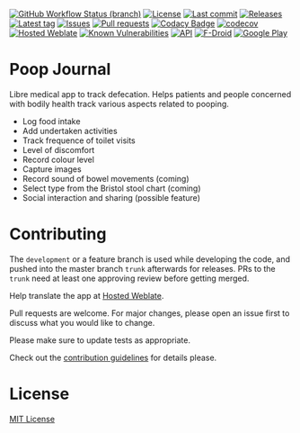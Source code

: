 [![GitHub Workflow Status (branch)](https://img.shields.io/github/workflow/status/Poop-Journal/app/CI/development)](https://github.com/Poop-Journal/app/actions)
[![License](https://img.shields.io/github/license/Poop-Journal/app.svg)](https://github.com/Poop-Journal/app/blob/development/LICENSE)
[![Last commit](https://img.shields.io/github/last-commit/Poop-Journal/app.svg?style=flat)](https://github.com/Poop-Journal/app/commits)
[![Releases](https://img.shields.io/github/downloads/Poop-Journal/app/total.svg?style=flat)](https://github.com/Poop-Journal/app/releases)
[![Latest tag](https://img.shields.io/github/tag/Poop-Journal/app.svg?style=flat)](https://github.com/Poop-Journal/app/tags)
[![Issues](https://img.shields.io/github/issues/Poop-Journal/app.svg?style=flat)](https://github.com/Poop-Journal/app/issues)
[![Pull requests](https://img.shields.io/github/issues-pr/Poop-Journal/app.svg?style=flat)](https://github.com/Poop-Journal/app/pulls)
[![Codacy Badge](https://app.codacy.com/project/badge/Grade/7dadc506c2df42a38c2ef733948f9492)](https://www.codacy.com/gh/Poop-Journal/app/dashboard?utm_source=github.com&amp;utm_medium=referral&amp;utm_content=Poop-Journal/app&amp;utm_campaign=Badge_Grade)
[![codecov](https://codecov.io/gh/Poop-Journal/app/branch/development/graph/badge.svg?token=ECQID61KGH)](https://codecov.io/gh/Poop-Journal/app)
[![Hosted Weblate](https://hosted.weblate.org/widgets/poop-journal/-/svg-badge.svg)](https://hosted.weblate.org/engage/poop-journal/)
[![Known Vulnerabilities](https://snyk.io/test/github/Poop-Journal/app/badge.svg?targetFile=app%2Fbuild.gradle)](https://snyk.io/test/github/Poop-Journal/app?targetFile=app%2Fbuild.gradle)
[![API](https://img.shields.io/badge/API-19%2B-brightgreen.svg?style=flat)](https://android-arsenal.com/api?level=19)
[![F-Droid](https://img.shields.io/f-droid/v/rocks.poopjournal.todont.svg)](https://f-droid.org/en/packages/rocks.poopjournal/)
[![Google Play](https://badgen.net/badge/icon/googleplay?icon=googleplay&label)](https://play.google.com/store/apps/details?id=rocks.poopjournal)

# Poop Journal

Libre medical app to track defecation.
Helps patients and people concerned with bodily health track various aspects related to pooping.

- Log food intake
- Add undertaken activities
- Track frequence of toilet visits
- Level of discomfort
- Record colour level
- Capture images
- Record sound of bowel movements (coming)
- Select type from the Bristol stool chart (coming)
- Social interaction and sharing (possible feature)

# Contributing

The ```development``` or a feature branch is used while developing the code, and pushed into the master branch ```trunk``` afterwards for releases.
PRs to the ```trunk``` need at least one approving review before getting merged.

Help translate the app at [Hosted Weblate](https://hosted.weblate.org/engage/poop-journal/).

Pull requests are welcome. For major changes, please open an issue first to discuss what you would like to change.

Please make sure to update tests as appropriate.

Check out the [contribution guidelines](https://github.com/Poop-Journal/app/blob/trunk/.github/CONTRIBUTING.md) for details please.

# License

[MIT License](https://choosealicense.com/licenses/mit/)
